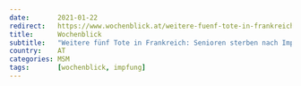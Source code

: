 ```yaml
---
date:       2021-01-22
redirect:   https://www.wochenblick.at/weitere-fuenf-tote-in-frankreich-senioren-sterben-nach-impfungen/
title:      Wochenblick
subtitle:   "Weitere fünf Tote in Frankreich: Senioren sterben nach Impfungen"
country:    AT
categories: MSM
tags:       [wochenblick, impfung]
---
```

